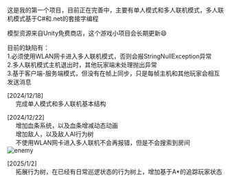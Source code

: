 这是我的第一个项目，目前正在完善中，主要有单人模式和多人联机模式，多人联机模式基于C#和.net的套接字编程

模型资源来自Unity免费商店，这个游戏小项目会长期更新:smile:

目前的缺陷有：<br>
    1.必须使用WLAN网卡进入多人联机模式，否则会报StringNullException异常<br>
    2.多人联机模式主机退出时，其他玩家端未处理抛出异常<br>
    3.基于客户端-服务端模式，但没有在帧上同步，只是每帧主机和其他玩家会相互发送消息<br>

  [2024/12/18] <br>
  &nbsp;&nbsp;&nbsp;&nbsp;&nbsp;完成单人模式和多人联机基本结构<br>
  
  [2024/12/22]<br>
  &nbsp;&nbsp;&nbsp;&nbsp;&nbsp;增加血条系统，以及血条增减动态动画<br>
  &nbsp;&nbsp;&nbsp;&nbsp;&nbsp;增加敌人，以及敌人AI行为树<br>
  &nbsp;&nbsp;&nbsp;&nbsp;&nbsp;不使用WLAN网卡进入多人联机不会再报错，但是不会搜索到房间<br>
![enemy](https://github.com/user-attachments/assets/99f54f88-ddb6-4061-b7bb-59f5ed96b002)

  [2025/1/2]<br>
  &nbsp;&nbsp;&nbsp;&nbsp;&nbsp;拓展行为树，在已经有日常巡逻状态的行为树上，增加基于A*的追踪玩家状态

  

